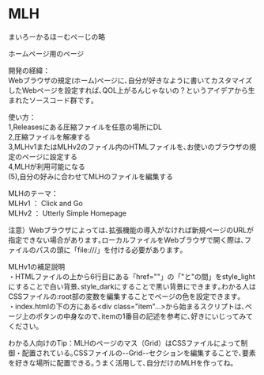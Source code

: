 # MLH
まいろーかるほーむぺーじの略   

ホームページ用のページ  

開発の経緯：  
Webブラウザの規定(ホーム)ページに､自分が好きなように書いてカスタマイズしたWebページを設定すれば､QOL上がるんじゃないの？というアイデアから生まれたソースコード群です｡  

使い方：  
1,Releasesにある圧縮ファイルを任意の場所にDL  
2,圧縮ファイルを解凍する    
3,MLHv1またはMLHv2のファイル内のHTMLファイルを､お使いのブラウザの規定のページに設定する  
4,MLHが利用可能になる  
(5),自分の好みに合わせてMLHのファイルを編集する  

MLHのテーマ：  
  MLHv1 ： Click and Go  
  MLHv2 ： Utterly Simple Homepage    

注意）Webブラウザによっては､拡張機能の導入がなければ新規ページのURLが指定できない場合があります｡ローカルファイルをWebブラウザで開く際は､ファイルのパスの頭に「file:///」を付ける必要があります｡  

MLHv1の補足説明  
・HTMLファイルの上から6行目にある「href=""」の「"と"の間」をstyle_lightにすることで白い背景､style_darkにすることで黒い背景にできます｡わかる人はCSSファイルの:root部の変数を編集することでページの色を設定できます｡  
・index.htmlの下の方にある<div class="item"...>から始まるスクリプトは､ページ上のボタンの中身なので､itemの1番目の記述を参考に､好きにいじってみてください｡    

わかる人向けのTip：MLHのページのマス（Grid）はCSSファイルによって制御・配置されている｡CSSファイルの--Grid--セクションを編集することで､要素を好きな場所に配置できる｡うまく活用して､自分だけのMLHを作ってね｡
